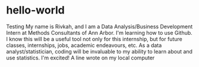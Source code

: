 # hello-world
Testing
My name is Rivkah, and I am a Data Analysis/Business Development Intern at Methods Consultants of Ann Arbor. I'm learning how to use Github. I know this will be a useful tool not only for this internship, but for future classes, internships, jobs, academic endeavours, etc. As a data analyst/statistician, coding will be invaluable to my ability to learn about and use statistics. I'm excited!
A line wrote on my local computer
